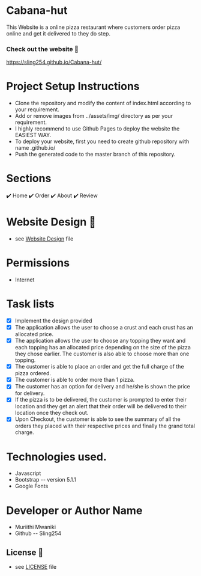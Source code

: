 # Cabana-hut

This Website is a online pizza restaurant where customers order pizza online and get it delivered to they do step. 


### Check out the website :stars:
https://sling254.github.io/Cabana-hut/

# Project Setup Instructions

* Clone the repository and modify the content of index.html according to your requirement.
* Add or remove images from ../assets/img/ directory as per your requirement.
* I highly recommend to use Github Pages to deploy the website the EASIEST WAY.
* To deploy your website, first you need to create github repository with name <your-github-username>.github.io/
* Push the generated code to the master branch of this repository.

# Sections

✔️ Home
✔️ Order
✔️ About
✔️ Review




# Website Design :link:
* see [Website Design](https://www.figma.com/file/xGwilW4cZzSEqXqjCIlRho/Untitled?node-id=6%3A59) file

# Permissions
- Internet
# Task lists
- [x] Implement the design provided
- [x] The application allows the user to choose a crust and each crust has an allocated price.
- [X] The application allows the user to choose any topping they want and each topping has an allocated price depending on the size of the pizza they chose earlier. The customer is also able to choose more than one topping.
- [X] The customer is able to place an order and get the full charge of the pizza ordered.
- [x] The customer is able to order more than 1 pizza.
- [X] The customer has an option for delivery and he/she is shown the price for delivery.
- [X] If the pizza is to be delivered, the customer is prompted to enter their location and they get an alert that their order will be delivered to their location once they check out.
- [X] Upon Checkout, the customer is able to see the summary of all the orders they placed with their respective prices and finally the grand total charge.

# Technologies used.
- Javascript
- Bootstrap -- version 5.1.1
- Google Fonts


# Developer or Author Name
- Muriithi Mwaniki
- Github -- Sling254

## License :link:
* see [LICENSE](https://github.com/sling254/Cabana-hut/blob/main/LICENSE) file

